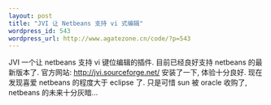 ```yaml
--- 
layout: post
title: "JVI 让 Netbeans 支持 vi 式编辑"
wordpress_id: 543
wordpress_url: http://www.agatezone.cn/code/?p=543
---
```

JVI 一个让 netbeans 支持 vi 键位编辑的插件. 目前已经良好支持 netbeans 的最新版本了.
官方网站: http://jvi.sourceforge.net/
安装了一下, 体验十分良好. 现在发现喜爱 netbeans 的程度大于 eclipse 了. 只是可惜 sun 被 oracle 收购了, netbeans 的未来十分灰暗...
